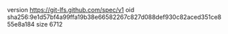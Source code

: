 version https://git-lfs.github.com/spec/v1
oid sha256:9e1d57bf4a99ffa19b38e66582267c827d088def930c82aced351ce855e8a184
size 6712
